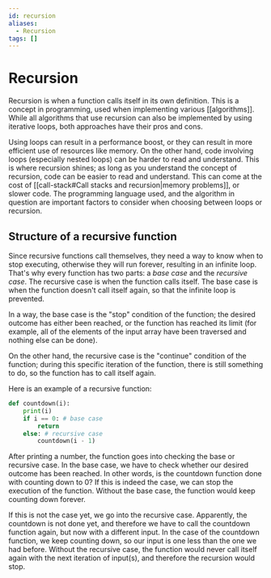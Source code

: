 ```yaml
---
id: recursion
aliases:
  - Recursion
tags: []
---
```


# Recursion

Recursion is when a function calls itself in its own definition. This is a concept in programming, used when implementing various [[algorithms]]. While all algorithms that use recursion can also be implemented by using iterative loops, both approaches have their pros and cons.

Using loops can result in a performance boost, or they can result in more efficient use of resources like memory. On the other hand, code involving loops (especially nested loops) can be harder to read and understand. This is where recursion shines; as long as you understand the concept of recursion, code can be easier to read and understand. This can come at the cost of [[call-stack#Call stacks and recursion|memory problems]], or slower code. The programming language used, and the algorithm in question are important factors to consider when choosing between loops or recursion.

## Structure of a recursive function

Since recursive functions call themselves, they need a way to know when to stop executing, otherwise they will run forever, resulting in an infinite loop. That's why every function has two parts: a _base case_ and the _recursive case_. The recursive case is when the function calls itself. The base case is when the function doesn't call itself again, so that the infinite loop is prevented.

In a way, the base case is the "stop" condition of the function; the desired outcome has either been reached, or the function has reached its limit (for example, all of the elements of the input array have been traversed and nothing else can be done).

On the other hand, the recursive case is the "continue" condition of the function; during this specific iteration of the function, there is still something to do, so the function has to call itself again.

Here is an example of a recursive function:

```python
def countdown(i):
    print(i)
    if i == 0: # base case
        return
    else: # recursive case
        countdown(i - 1)
```

After printing a number, the function goes into checking the base or recursive case. In the base case, we have to check whether our desired outcome has been reached. In other words, is the countdown function done with counting down to 0? If this is indeed the case, we can stop the execution of the function. Without the base case, the function would keep counting down forever.

If this is not the case yet, we go into the recursive case. Apparently, the countdown is not done yet, and therefore we have to call the countdown function again, but now with a different input. In the case of the countdown function, we keep counting down, so our input is one less than the one we had before. Without the recursive case, the function would never call itself again with the next iteration of input(s), and therefore the recursion would stop.
